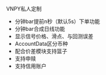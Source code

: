 VNPY私人定制
- 分钟bar提前n秒（默认5s）下单功能
- 分钟bar合成日线功能
- 显示信号价格、滑点、与回测误差 
- AccountData区分币种
- 配合价差模块支持篮子
- 支持申赎
- 支持信用账户
